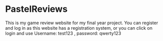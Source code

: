 # PastelReviews
This is my game review website for my final year project. You can register and log in as this website has a registration system, or you can click on login and use Username: test123 , password: qwerty123
